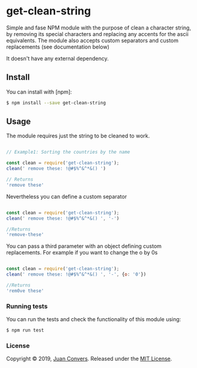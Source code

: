 # get-clean-string

Simple and fase NPM module with the purpose of clean a character string, by removing its special characters and replacing any accents for the ascii equivalents. The module also accepts custom separators and custom replacements (see documentation below)

It doesn't have any external dependency.

## Install

You can install with [npm]:

```sh
$ npm install --save get-clean-string
```
## Usage

The module requires just the string to be cleaned to work.

```js

// Example1: Sorting the countries by the name

const clean = require('get-clean-string');
clean(' remove these: !@#$%^&^*&() ')

// Returns
'remove these'

```

Nevertheless you can define a custom separator

```js

const clean = require('get-clean-string');
clean(' remove these: !@#$%^&^*&() ', '-')

//Returns
'remove-these'

```

You can pass a third parameter with an object defining custom replacements. For example if you want to change the o by 0s

```js

const clean = require('get-clean-string');
clean(' remove these: !@#$%^&^*&() ', '-', {o: '0'})

//Returns
'rem0ve these'
```


### Running tests

You can run the tests and check the functionality of this module using:

```sh
$ npm run test
```

### License

Copyright © 2019, [Juan Convers](https://juanconvers.com).
Released under the [MIT License](LICENSE).